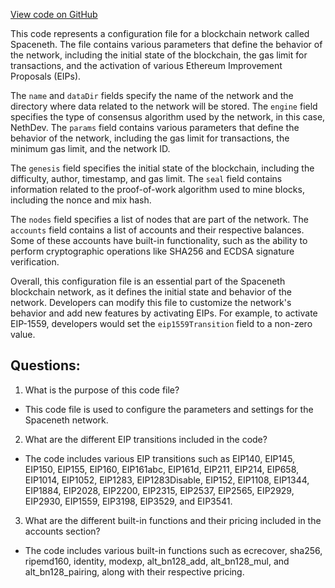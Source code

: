 [View code on GitHub](https://github.com/nethermindeth/nethermind/Chains/spaceneth.json)

This code represents a configuration file for a blockchain network called Spaceneth. The file contains various parameters that define the behavior of the network, including the initial state of the blockchain, the gas limit for transactions, and the activation of various Ethereum Improvement Proposals (EIPs).

The `name` and `dataDir` fields specify the name of the network and the directory where data related to the network will be stored. The `engine` field specifies the type of consensus algorithm used by the network, in this case, NethDev. The `params` field contains various parameters that define the behavior of the network, including the gas limit for transactions, the minimum gas limit, and the network ID.

The `genesis` field specifies the initial state of the blockchain, including the difficulty, author, timestamp, and gas limit. The `seal` field contains information related to the proof-of-work algorithm used to mine blocks, including the nonce and mix hash.

The `nodes` field specifies a list of nodes that are part of the network. The `accounts` field contains a list of accounts and their respective balances. Some of these accounts have built-in functionality, such as the ability to perform cryptographic operations like SHA256 and ECDSA signature verification.

Overall, this configuration file is an essential part of the Spaceneth blockchain network, as it defines the initial state and behavior of the network. Developers can modify this file to customize the network's behavior and add new features by activating EIPs. For example, to activate EIP-1559, developers would set the `eip1559Transition` field to a non-zero value.
## Questions: 
 1. What is the purpose of this code file?
- This code file is used to configure the parameters and settings for the Spaceneth network.

2. What are the different EIP transitions included in the code?
- The code includes various EIP transitions such as EIP140, EIP145, EIP150, EIP155, EIP160, EIP161abc, EIP161d, EIP211, EIP214, EIP658, EIP1014, EIP1052, EIP1283, EIP1283Disable, EIP152, EIP1108, EIP1344, EIP1884, EIP2028, EIP2200, EIP2315, EIP2537, EIP2565, EIP2929, EIP2930, EIP1559, EIP3198, EIP3529, and EIP3541.

3. What are the different built-in functions and their pricing included in the accounts section?
- The code includes various built-in functions such as ecrecover, sha256, ripemd160, identity, modexp, alt_bn128_add, alt_bn128_mul, and alt_bn128_pairing, along with their respective pricing.